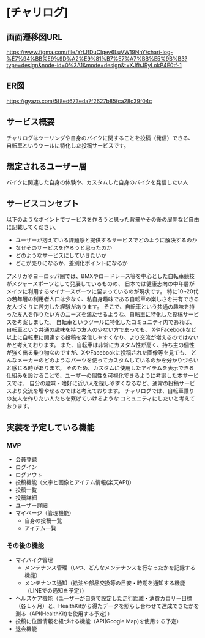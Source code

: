 # [チャリログ]

## 画面遷移図URL
https://www.figma.com/file/YrfJfDuCIqev6LuVW19NhY/chari-log-%E7%94%BB%E9%9D%A2%E9%81%B7%E7%A7%BB%E5%9B%B3?type=design&node-id=0%3A1&mode=design&t=XJfhJRyLokP4E0tf-1

## ER図
https://gyazo.com/5f8ed673eda7f2627b85fca28c39f04c

## サービス概要
チャリログはツーリングや自身のバイクに関することを投稿（発信）できる、
自転車というツールに特化した投稿サービスです。

## 想定されるユーザー層
バイクに関連した自身の体験や、カスタムした自身のバイクを発信したい人

## サービスコンセプト
以下のようなポイントでサービスを作ろうと思った背景やその後の展開など自由に記載してください。
* ユーザーが抱えている課題感と提供するサービスでどのように解決するのか
* なぜそのサービスを作ろうと思ったのか
* どのようなサービスにしていきたいか
* どこが売りになるか、差別化ポイントになるか

アメリカやヨーロッパ圏では、BMXやロードレース等を中心とした自転車競技がメジャースポーツとして発展しているものの、
日本では健康志向の中年層がメインに利用するマイナースポーツに留まっているのが現状です。
特に10~20代の若年層の利用者人口は少なく、私自身趣味である自転車の楽しさを共有できる友人づくりに苦労した経験があります。
そこで、自転車という共通の趣味を持った友人を作りたい方のニーズを満たせるような、自転車に特化した投稿サービスを考案しました。
自転車というツールに特化したコミュニティ内であれば、自転車という共通の趣味を持つ友人の少ない方であっても、
XやFacebookなど以上に自転車に関連する投稿を発信しやすくなり、より交流が増えるのではないかと考えております。
また、自転車は非常にカスタム性が高く、持ち主の個性が強く出る乗り物なのですが、XやFacebookに投稿された画像等を見ても、
どんなメーカーのどのようなパーツを使ってカスタムしているのかを分かりづらいと感じる時があります。
そのため、カスタムに使用したアイテムを表示できる仕組みを設けることで、ユーザーの個性を可視化できるように考案した本サービスでは、
自分の趣味・嗜好に近い人を探しやすくなるなど、通常の投稿サービスより交流を増やせるのではと考えております。
チャリログでは、自転車乗りの友人を作りたい人たちを繋げていけるような
コミュニティにしたいと考えております。

## 実装を予定している機能
### MVP
* 会員登録
* ログイン
* ログアウト
* 投稿機能（文字と画像とアイテム情報(楽天API)）
* 投稿一覧
* 投稿詳細
* ユーザー詳細
* マイページ（管理機能）
  * 自身の投稿一覧
  * アイテム一覧 

### その後の機能
* マイバイク管理
  * メンテナンス管理（いつ、どんなメンテナンスを行なったかを記録する機能）
  * メンテナンス通知（給油や部品交換等の目安・時期を通知する機能（LINEでの通知を予定））
* ヘルスケア機能（ユーザーが自身で設定した走行距離・消費カロリー目標（各１ヶ月）と、HealthKitから得たデータを照らし合わせて達成できたかを測る（API(HealthKit)を使用する予定））
* 投稿に位置情報を紐づける機能（API(Google Map)を使用する予定）
* 退会機能
